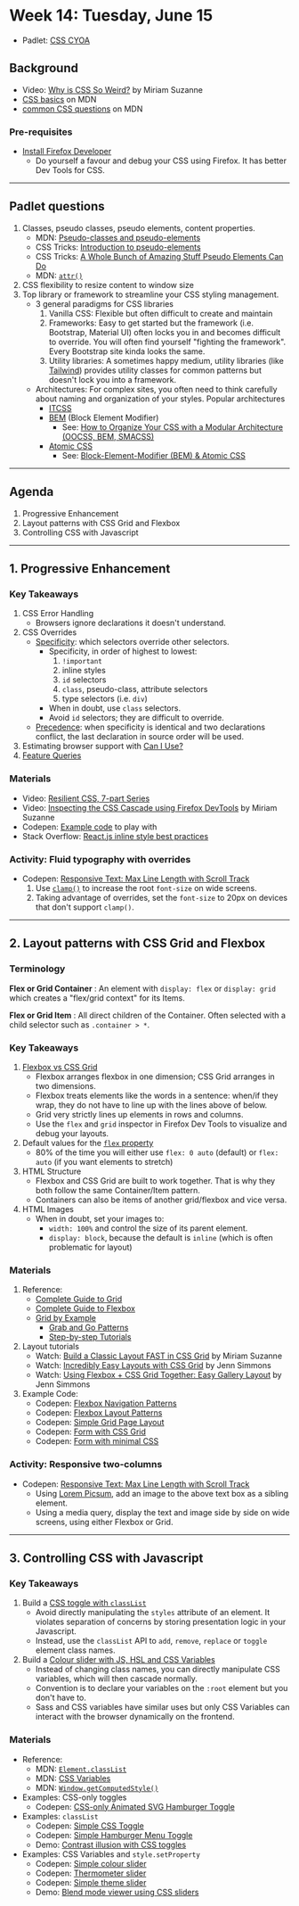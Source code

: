# Week 14: Tuesday, June 15
- Padlet: [CSS CYOA](https://padlet.com/acidtone/d83sldzgxekn9o7z)

## Background 
- Video: [Why is CSS So Weird?](https://www.youtube.com/watch?v=aHUtMbJw8iA) by Miriam Suzanne
- [CSS basics](https://developer.mozilla.org/en-US/docs/Learn/Getting_started_with_the_web/CSS_basics) on MDN
- [common CSS questions](https://developer.mozilla.org/en-US/docs/Learn/CSS/Howto) on MDN

### Pre-requisites
- [Install Firefox Developer](https://www.mozilla.org/en-CA/firefox/developer/)
  - Do yourself a favour and debug your CSS using Firefox. It has better Dev Tools for CSS.

---

## Padlet questions
1. Classes, pseudo classes, pseudo elements, content properties.
    - MDN: [Pseudo-classes and pseudo-elements](https://developer.mozilla.org/en-US/docs/Learn/CSS/Building_blocks/Selectors/Pseudo-classes_and_pseudo-elements)
    - CSS Tricks: [Introduction to pseudo-elements](https://css-tricks.com/almanac/selectors/a/after-and-before/)
    - CSS Tricks: [A Whole Bunch of Amazing Stuff Pseudo Elements Can Do](https://css-tricks.com/pseudo-element-roundup/)
    - MDN: [`attr()`](https://developer.mozilla.org/en-US/docs/Web/CSS/attr())
2. CSS flexibility to resize content to window size
3. Top library or framework to streamline your CSS styling management. 
    - 3 general paradigms for CSS libraries
        1. Vanilla CSS: Flexible but often difficult to create and maintain
        2. Frameworks: Easy to get started but the framework (i.e. Bootstrap, Material UI) often locks you in and becomes difficult to override. You will often find yourself "fighting the framework". Every Bootstrap site kinda looks the same.
        3. Utility libraries: A sometimes happy medium, utility libraries (like [Tailwind](https://tailwindcss.com/)) provides utility classes for common patterns but doesn't lock you into a framework.
    - Architectures: For complex sites, you often need to think carefully about naming and organization of your styles. Popular architectures
        - [ITCSS](https://www.xfive.co/blog/itcss-scalable-maintainable-css-architecture/)
        - [BEM](http://getbem.com/) (Block Element Modifier)
            - See: [How to Organize Your CSS with a Modular Architecture
(OOCSS, BEM, SMACSS)](https://snipcart.com/blog/organize-css-modular-architecture)
        - [Atomic CSS](https://css-tricks.com/lets-define-exactly-atomic-css/)
            - See: [Block-Element-Modifier (BEM) & Atomic CSS](https://www.sitepoint.com/css-architecture-block-element-modifier-bem-atomic-css/)

---

## Agenda
1. Progressive Enhancement
2. Layout patterns with CSS Grid and Flexbox
3. Controlling CSS with Javascript

---

## 1. Progressive Enhancement
### Key Takeaways
1. CSS Error Handling
    - Browsers ignore declarations it doesn't understand.
2. CSS Overrides
    - [Specificity](https://css-tricks.com/specifics-on-css-specificity/): which selectors override other selectors.
        - Specificity, in order of highest to lowest:
            1. `!important`
            2. inline styles
            3. `id` selectors
            4. `class`, pseudo-class, attribute selectors
            4. type selectors (i.e. `div`)
        - When in doubt, use `class` selectors. 
        - Avoid `id` selectors; they are difficult to override.
    - [Precedence](https://css-tricks.com/precedence-css-order-css-matters/): when specificity is identical and two declarations conflict, the last declaration in source order will be used. 
3. Estimating browser support with [Can I Use?](https://caniuse.com/)
4. [Feature Queries](https://hacks.mozilla.org/2016/08/using-feature-queries-in-css/)

### Materials
- Video: [Resilient CSS, 7-part Series](https://www.youtube.com/playlist?list=PLbSquHt1VCf1kpv9WRGMCA9_Nn4vCLZ9Y)
- Video: [Inspecting the CSS Cascade using Firefox DevTools](https://youtu.be/Sp9ZfSvpf7A) by Miriam Suzanne
- Codepen: [Example code](https://codepen.io/browsertherapy/pen/wvGbLrW) to play with
- Stack Overflow: [React.js inline style best practices](https://stackoverflow.com/questions/26882177/react-js-inline-style-best-practices)

### Activity: Fluid typography with overrides
- Codepen: [Responsive Text: Max Line Length with Scroll Track](https://codepen.io/browsertherapy/pen/RwaJmbx)
  1. Use [`clamp()`](https://developer.mozilla.org/en-US/docs/Web/CSS/clamp()) to increase the root `font-size` on wide screens.
  2. Taking advantage of overrides, set the `font-size` to 20px on devices that don't support `clamp()`.

---

## 2. Layout patterns with CSS Grid and Flexbox
### Terminology
**Flex or Grid Container**
: An element with `display: flex` or `display: grid` which creates a "flex/grid context" for its Items.

**Flex or Grid Item**
: All direct children of the Container. Often selected with a child selector such as `.container > *`.

### Key Takeaways
1. [Flexbox vs CSS Grid](https://youtu.be/hs3piaN4b5I)
    - Flexbox arranges flexbox in one dimension; CSS Grid arranges in two dimensions.
    - Flexbox treats elements like the words in a sentence: when/if they wrap, they do not have to line up with the lines above of below.
    - Grid very strictly lines up elements in rows and columns.
    - Use the `flex` and `grid` inspector in Firefox Dev Tools to visualize and debug your layouts.
2. Default values for the [`flex` property](https://css-tricks.com/almanac/properties/f/flex/)
    - 80% of the time you will either use `flex: 0 auto` (default) or `flex: auto` (if you want elements to stretch)
3. HTML Structure
    - Flexbox and CSS Grid are built to work together. That is why they both follow the same Container/Item pattern.
    - Containers can also be items of another grid/flexbox and vice versa.
4. HTML Images
    - When in doubt, set your images to:
        - `width: 100%` and control the size of its parent element.
        - `display: block`, because the default is `inline` (which is often problematic for layout)

### Materials
1. Reference:
    - [Complete Guide to Grid](https://css-tricks.com/snippets/css/complete-guide-grid/)
    - [Complete Guide to Flexbox](https://css-tricks.com/snippets/css/a-guide-to-flexbox/)
    - [Grid by Example](https://gridbyexample.com/)
        - [Grab and Go Patterns](https://gridbyexample.com/patterns/)
        - [Step-by-step Tutorials](https://gridbyexample.com/video/)
2. Layout tutorials
    - Watch: [Build a Classic Layout FAST in CSS Grid](https://youtu.be/KOvGeFUHAC0) by Miriam Suzanne
    - Watch: [Incredibly Easy Layouts with CSS Grid](https://youtu.be/tFKrK4eAiUQ) by Jenn Simmons
    - Watch: [Using Flexbox + CSS Grid Together: Easy Gallery Layout](https://youtu.be/dQHtT47eH0M) by Jenn Simmons
3. Example Code:
    - Codepen: [Flexbox Navigation Patterns](https://codepen.io/browsertherapy/pen/YzqdGpR)
    - Codepen: [Flexbox Layout Patterns](https://codepen.io/browsertherapy/pen/oNYNXZO)
    - Codepen: [Simple Grid Page Layout](https://codepen.io/acidtone/pen/QejVBW)
    - Codepen: [Form with CSS Grid](https://codepen.io/acidtone/pen/vYBQgJm)
    - Codepen: [Form with minimal CSS](https://codepen.io/acidtone/pen/WNeYRwy)

### Activity: Responsive two-columns
- Codepen: [Responsive Text: Max Line Length with Scroll Track](https://codepen.io/browsertherapy/pen/RwaJmbx)
  - Using [Lorem Picsum](https://picsum.photos/), add an image to the above text box as a sibling element.
  - Using a media query, display the text and image side by side on wide screens, using either Flexbox or Grid.

---

## 3. Controlling CSS with Javascript
### Key Takeaways
1. Build a [CSS toggle with `classList`](http://browsertherapy.com/challenges/css-toggles-with-classlist/)
    - Avoid directly manipulating the `styles` attribute of an element. It violates separation of concerns by storing presentation logic in your Javascript.
    - Instead, use the `classList` API to `add`, `remove`, `replace` or `toggle` element class names.
2. Build a [Colour slider with JS, HSL and CSS Variables](http://browsertherapy.com/challenges/colour-sliders-css-variables/)
    - Instead of changing class names, you can directly manipulate CSS variables, which will then cascade normally.
    - Convention is to declare your variables on the `:root` element but you don't have to.
    - Sass and CSS variables have similar uses but only CSS Variables can interact with the browser dynamically on the frontend.

### Materials
- Reference:
  - MDN: [`Element.classList`](https://developer.mozilla.org/en-US/docs/Web/API/Element/classList)
  - MDN: [CSS Variables](https://developer.mozilla.org/en-US/docs/Web/CSS/Using_CSS_custom_properties)
  - MDN: [`Window.getComputedStyle()`](https://developer.mozilla.org/en-US/docs/Web/API/Window/getComputedStyle)
- Examples: CSS-only toggles   
  - Codepen: [CSS-only Animated SVG Hamburger Toggle](https://codepen.io/acidtone/pen/RwpEMxV)
- Examples: `classList` 
  - Codepen: [Simple CSS Toggle](https://codepen.io/browsertherapy/pen/jOWdRze)
  - Codepen: [Simple Hamburger Menu Toggle](https://codepen.io/acidtone/pen/xxqmWXb)
  - Demo: [Contrast illusion with CSS toggles](https://acidtone.github.io/illusions/tissue-contrast/)
- Examples: CSS Variables and `style.setProperty`
  - Codepen: [Simple colour slider](https://codepen.io/browsertherapy/pen/dyMGgaV)
  - Codepen: [Thermometer slider](https://codepen.io/acidtone/pen/YbmvrX)
  - Codepen: [Simple theme slider](https://codepen.io/acidtone/pen/VNNWKp)
  - Demo: [Blend mode viewer using CSS sliders](https://acidtone.github.io/blendr/)